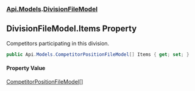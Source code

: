### [Api.Models](Api_Models.md 'Api.Models').[DivisionFileModel](Api_Models_DivisionFileModel.md 'Api.Models.DivisionFileModel')
## DivisionFileModel.Items Property
Competitors participating in this division.  
```csharp
public Api.Models.CompetitorPositionFileModel[] Items { get; set; }
```
#### Property Value
[CompetitorPositionFileModel](Api_Models_CompetitorPositionFileModel.md 'Api.Models.CompetitorPositionFileModel')[[]](https://docs.microsoft.com/en-us/dotnet/api/System.Array 'System.Array')
